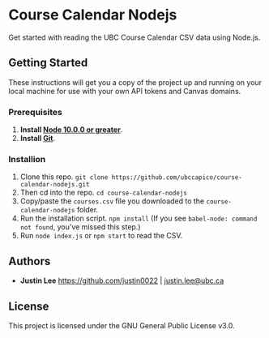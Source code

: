 # Course Calendar Nodejs

Get started with reading the UBC Course Calendar CSV data using Node.js.

## Getting Started

These instructions will get you a copy of the project up and running on your local machine for use with your own API tokens and Canvas domains.

### Prerequisites

1. **Install [Node 10.0.0 or greater](https://nodejs.org)**.
2. **Install [Git](https://git-scm.com/downloads)**.

### Installion

1. Clone this repo. `git clone https://github.com/ubccapico/course-calendar-nodejs.git`
1. Then cd into the repo. `cd course-calendar-nodejs`
1. Copy/paste the `courses.csv` file you downloaded to the `course-calendar-nodejs` folder.
1. Run the installation script. `npm install` (If you see `babel-node: command not found`, you've missed this step.)
1. Run `node index.js` or `npm start` to read the CSV.

## Authors

* **Justin Lee**
https://github.com/justin0022 | justin.lee@ubc.ca

## License

This project is licensed under the GNU General Public License v3.0.
